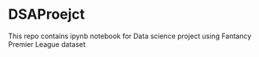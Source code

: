 # DSAProejct
This repo contains ipynb notebook for Data science project using Fantancy Premier League dataset
